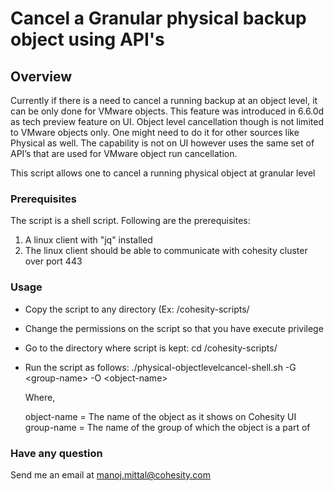 # Cancel a Granular physical backup object using API's

## Overview

Currently if there is a need to cancel a running backup at an object level, it can be only done for VMware objects. This feature was introduced in 6.6.0d as tech preview feature on UI. Object level cancellation though is not limited to VMware objects only. One might need to do it for other sources like Physical as well. The capability is not on UI however uses the same set of API’s that are used for VMware object run cancellation.

This script allows one to cancel a running physical object at granular level


### Prerequisites

The script is a shell script. Following are the prerequisites:

1. A linux client with "jq" installed
2. The linux client should be able to communicate with cohesity cluster over port 443


### Usage

* Copy the script to any directory (Ex: /cohesity-scripts/
* Change the permissions on the script so that you have execute privilege
* Go to the directory where script is kept: cd /cohesity-scripts/
* Run the script as follows: ./physical-objectlevelcancel-shell.sh -G \<group-name\> -O \<object-name\>

  Where,

  object-name = The name of the object as it shows on Cohesity UI  
  group-name = The name of the group of which the object is a part of

### Have any question

Send me an email at manoj.mittal@cohesity.com
